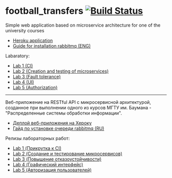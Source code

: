 # football_transfers [![Build Status](https://travis-ci.org/sergkukuev/RSOI-course.svg?branch=master)](https://travis-ci.org/sergkukuev/RSOI-course)
Simple web application based on microservice architecture for one of the university courses
- [Heroku application](https://rsoi-course.herokuapp.com/)
- [Guide for installation rabbitmq (ENG)](https://www.rabbitmq.com/install-windows-manual.html)

Labaratory:
- [Lab 1 (CI)](https://github.com/sergkukuev/football_transfers/releases/tag/v1.0)
- [Lab 2 (Creation and testing of microservices)](https://github.com/sergkukuev/football_transfers/releases/tag/v2.0)
- [Lab 3 (Fault tolerance)](https://github.com/sergkukuev/football_transfers/releases/tag/v3.1)
- [Lab 4 (UI)](https://github.com/sergkukuev/football_transfers/releases/tag/v4.0)
- [Lab 5 (Authorization)](https://github.com/sergkukuev/football_transfers/releases/tag/final)

___________________________________________________________________________________________________________________________________

Веб-приложение на RESTful API с микросервисной архитектурой, созданное при выполнении одного из курсов МГТУ им. Баумана - "Распределенные системы обработки информации".

- [Деплой веб-приложения на Хероку](https://rsoi-course.herokuapp.com/)
- [Гайд по установке очереди rabbitmq (RU)](https://github.com/sergkukuev/football_transfers/wiki/Installation-rabbitMQ-(RU))

Релизы лабораторных работ:
- [Lab 1 (Прикрутка к CI)](https://github.com/sergkukuev/football_transfers/releases/tag/v1.0)
- [Lab 2 (Создание и тестирование микросервисов)](https://github.com/sergkukuev/football_transfers/releases/tag/v2.0)
- [Lab 3 (Повышение отказоустойчивости)](https://github.com/sergkukuev/football_transfers/releases/tag/v3.1)
- [Lab 4 (Графический интерфейс)](https://github.com/sergkukuev/football_transfers/releases/tag/v4.0)
- [Lab 5 (Авторизация пользователей)](https://github.com/sergkukuev/football_transfers/releases/tag/final)

